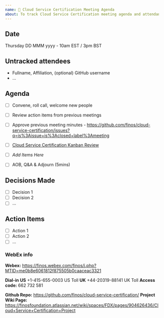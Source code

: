 ```yaml
---
name: 🤝 Cloud Service Certification Meeting Agenda
about: To track Cloud Service Certification meeting agenda and attendance
---
```


## Date
Thursday DD MMM yyyy - 10am EST / 3pm BST

## Untracked attendees
- Fullname, Affiliation, (optional) GitHub username
- ...

## Agenda

- [ ] Convene, roll call, welcome new people
- [ ] Review action items from previous meetings
- [ ] Approve previous meeting minutes - https://github.com/finos/cloud-service-certification/issues?q=is%3Aissue+is%3Aclosed+label%3Ameeting
- [ ] [Cloud Service Certification Kanban Review](https://github.com/orgs/finos/projects/1)

- [ ] _Add Items Here_

- [ ] AOB, Q&A & Adjourn (5mins)

## Decisions Made
- [ ] Decision 1
- [ ] Decision 2
- [ ] ...

## Action Items
- [ ] Action 1
- [ ] Action 2
- [ ] ...

### WebEx info
**Webex:** 
https://finos.webex.com/finos/j.php?MTID=me0b8e6061812f875505b0caaceac3321

**Dial-in**
**US** +1-415-655-0003 US Toll
**UK** +44-20319-88141 UK Toll
**Access code:** 662 732 581

**Github Repo:** https://github.com/finos/cloud-service-certification/
**Project Wiki Page:** https://finosfoundation.atlassian.net/wiki/spaces/FDX/pages/904626436/Cloud+Service+Certification+Project 